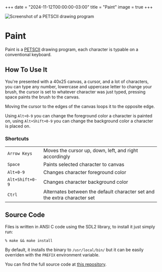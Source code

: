 +++
date = "2024-11-12T00:00:00-03:00"
title = "Paint"
image = true
+++

![Screenshot of a PETSCII drawing program](/paint.png)

# Paint

Paint is a [PETSCII](https://en.wikipedia.org/wiki/PETSCII) drawing program,
each character is typable on a conventional keyboard.

## How To Use It

You're presented with a 40x25 canvas, a cursor, and a lot of characters, you can type any number, lowercase and uppercase letter to change your brush, the cursor is set to whatever character was just typed, pressing space paints the brush to the canvas.

Moving the cursor to the edges of the canvas loops it to the opposite edge.

Using `Alt+0-9` you can change the foreground color a character is painted on, using `Alt+Shift+0-9` you can change the background color a character is placed on.

### Shortcuts

|                                  |                                                                          |
|----------------------------------|--------------------------------------------------------------------------|
| `Arrow Keys` | Moves the cursor up, down, left, and right accordingly                   |
| `Space`                          | Paints selected character to canvas                                      |
| `Alt+0-9`                        | Changes character foreground color                                       |
| `Alt+Shift+0-9`                  | Changes character background color                                       |
| `Ctrl`                           | Alternates between the default character set and the extra character set |

## Source Code

Files is written in ANSI C code using the SDL2 library, to install it just simply run:

```
% make && make install
```

By default, it installs the binary to `/usr/local/bin/` but it can be easily overriden with the `PREFIX` environment variable.

You can find the full source code at [this repository](https://git.sr.ht/~fkinos/paint).
